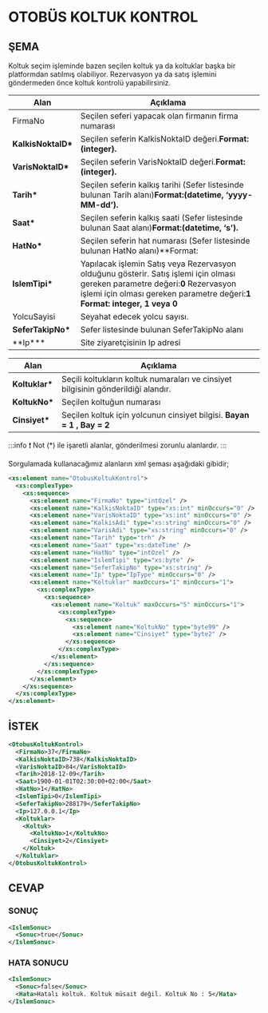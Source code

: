 # OTOBÜS KOLTUK KONTROL

## ŞEMA

Koltuk seçim işleminde bazen seçilen koltuk ya da koltuklar başka bir platformdan satılmış olabiliyor. Rezervasyon ya da satış işlemini göndermeden önce koltuk kontrolü yapabilirsiniz.

|Alan|Açıklama|
| ------------- | --------------------------------------- |
| FirmaNo | Seçilen seferi yapacak olan firmanın firma numarası |
| **KalkisNoktaID\*** | Seçilen seferin KalkisNoktaID değeri.**Format:(integer).** |
| **VarisNoktaID\*** | Seçilen seferin VarisNoktaID değeri.**Format:(integer).** |
| **Tarih\*** | Seçilen seferin kalkış tarihi (Sefer listesinde bulunan Tarih alanı)**Format:(datetime, ‘yyyy-MM-dd’).**|
| **Saat\*** | Seçilen seferin kalkış saati (Sefer listesinde bulunan Saat alanı)**Format:(datetime, ‘s’).**|
| **HatNo\*** | Seçilen seferin hat numarası (Sefer listesinde bulunan HatNo alanı)**Format: |
| **IslemTipi\*** | Yapılacak işlemin Satış veya Rezervasyon olduğunu gösterir. Satış işlemi için olması gereken parametre değeri:**0** Rezervasyon işlemi için olması gereken parametre değeri:**1 Format: integer, 1 veya 0** |
| YolcuSayisi | Seyahat edecek yolcu sayısı.|
| **SeferTakipNo\*** | Sefer listesinde bulunan SeferTakipNo alanı |
| **Ip\*\*\* | Site ziyaretçisinin Ip adresi |

| Alan            | Açıklama                                                                          |
| --------------- | --------------------------------------------------------------------------------- |
| **Koltuklar\*** | Seçili koltukların koltuk numaraları ve cinsiyet bilgisinin gönderildiği alandır. |
| **KoltukNo\***  | Seçilen koltuğun numarası                                                         |
| **Cinsiyet\***  | Seçilen koltuk için yolcunun cinsiyet bilgisi. **Bayan = 1 , Bay = 2**            |

:::info :exclamation: Not 
(\*) ile işaretli alanlar, gönderilmesi zorunlu alanlardır.
:::

Sorgulamada kullanacağımız alanların xml şeması aşağıdaki gibidir;

```xml
<xs:element name="OtobusKoltukKontrol">
  <xs:complexType>
    <xs:sequence>
      <xs:element name="FirmaNo" type="intOzel" />
      <xs:element name="KalkisNoktaID" type="xs:int" minOccurs="0" />
      <xs:element name="VarisNoktaID" type="xs:int" minOccurs="0" />
      <xs:element name="KalkisAdi" type="xs:string" minOccurs="0" />
      <xs:element name="VarisAdi" type="xs:string" minOccurs="0" />
      <xs:element name="Tarih" type="trh" />
      <xs:element name="Saat" type="xs:dateTime" />
      <xs:element name="HatNo" type="intOzel" />
      <xs:element name="IslemTipi" type="xs:byte" />
      <xs:element name="SeferTakipNo" type="xs:string" />
      <xs:element name="Ip" type="IpType" minOccurs="0" />
      <xs:element name="Koltuklar" maxOccurs="1" minOccurs="1">
        <xs:complexType>
          <xs:sequence>
            <xs:element name="Koltuk" maxOccurs="5" minOccurs="1">
              <xs:complexType>
                <xs:sequence>
                  <xs:element name="KoltukNo" type="byte99" />
                  <xs:element name="Cinsiyet" type="byte2" />
                </xs:sequence>
              </xs:complexType>
            </xs:element>
          </xs:sequence>
        </xs:complexType>
      </xs:element>
    </xs:sequence>
  </xs:complexType>
</xs:element>
```

## İSTEK

```xml
<OtobusKoltukKontrol>
  <FirmaNo>37</FirmaNo>
  <KalkisNoktaID>738</KalkisNoktaID>
  <VarisNoktaID>84</VarisNoktaID>
  <Tarih>2018-12-09</Tarih>
  <Saat>1900-01-01T02:30:00+02:00</Saat>
  <HatNo>1</HatNo>
  <IslemTipi>0</IslemTipi>
  <SeferTakipNo>288179</SeferTakipNo>
  <Ip>127.0.0.1</Ip>
  <Koltuklar>
    <Koltuk>
      <KoltukNo>1</KoltukNo>
      <Cinsiyet>2</Cinsiyet>
    </Koltuk>
  </Koltuklar>
</OtobusKoltukKontrol>
```

## CEVAP

### SONUÇ

```xml
<IslemSonuc>
  <Sonuc>true</Sonuc>
</IslemSonuc>
```

### HATA SONUCU

```xml
<IslemSonuc>
  <Sonuc>false</Sonuc>
  <Hata>Hatalı koltuk. Koltuk müsait değil. Koltuk No : 5</Hata>
</IslemSonuc>
```
